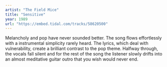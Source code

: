 ```yaml
---
artist: "The Field Mice" 
title: "Sensitive"
year: 1989
url: "https://embed.tidal.com/tracks/58620500"
---
```


Melancholy and pop have never sounded better. The song flows effortlessly with
a instrumental simplicity rarely heard. The lyrics, which deal with
vulnerability, create a brilliant contrast to the pop theme. Halfway through,
the vocals fall silent and for the rest of the song the listener slowly drifts
into an almost meditative guitar outro that you wish would never end.
